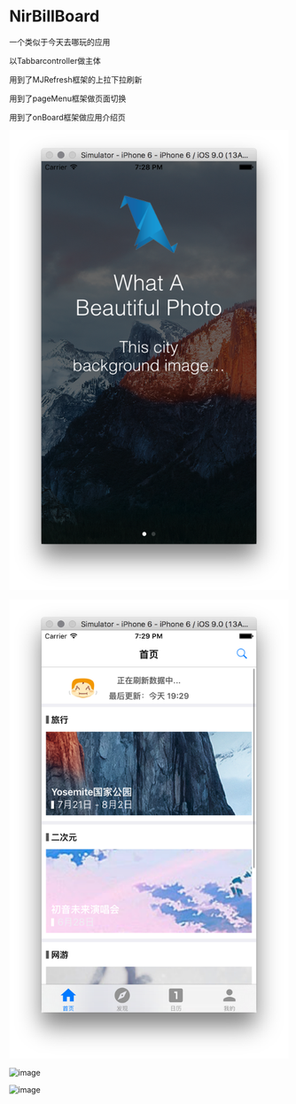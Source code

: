 # NirBillBoard

一个类似于今天去哪玩的应用

以Tabbarcontroller做主体

用到了MJRefresh框架的上拉下拉刷新

用到了pageMenu框架做页面切换

用到了onBoard框架做应用介绍页

![image](https://github.com/zpz1237/NirBillBoard/blob/master/Screen%20Shot%202015-07-16%20at%207.28.33%20PM.png)

![image](https://github.com/zpz1237/NirBillBoard/blob/master/Screen%20Shot%202015-07-16%20at%207.29.19%20PM.png)

![image](https://github.com/zpz1237/NirBillBoard/blob/master/Screen%20Shot%202015-07-16%20at%207.28.26%20PM.png)

![image](https://github.com/zpz1237/NirBillBoard/blob/master/Screen%20Shot%202015-07-16%20at%207.28.32%20PM.png)
